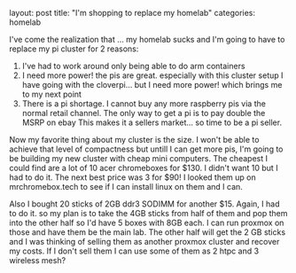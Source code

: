 layout: post
title: "I'm shopping to replace my homelab"
categories: homelab

I've come the realization that ... my homelab sucks and I'm going to have to replace my pi cluster for 2 reasons: 
1. I've had to work around only being able to do arm containers
2. I need more power! the pis are great. especially with this cluster setup I have going with the cloverpi... but I need more power! which brings me to my next point
3. There is a pi shortage. I cannot buy any more raspberry pis via the normal retail channel. The only way to get a pi is to pay double the MSRP on ebay This makes it a sellers market... so time to be a pi seller. 

Now my favorite thing about my cluster is the size. I won't be able to achieve that level of compactness but untill I can get more pis, I'm going to be building my new cluster with cheap mini computers. The cheapest I could find are a lot of 10 acer chromeboxes for $130. I didn't want 10 but I had to do it. The next best price was 3 for $90! I looked them up on mrchromebox.tech to see if I can install linux on them and I can. 

Also I bought 20 sticks of 2GB ddr3 SODIMM for another $15. Again, I had to do it. so my plan is to take the 4GB sticks from half of them and pop them into the other half so I'd have 5 boxes with 8GB each. I can run proxmox on those and have them be the main lab. The other half will get the 2 GB sticks and I was thinking of selling them as another proxmox cluster and recover my costs. If I don't sell them I can use some of them as 2 htpc and 3 wireless mesh?
